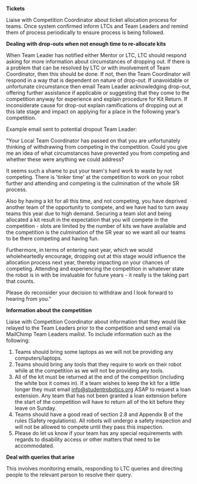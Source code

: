 **Tickets**

Liaise with Competition Coordinator about ticket allocation process for teams.  Once system confirmed inform LTCs and Team Leaders and remind them of process periodically to ensure process is being followed.

**Dealing with drop-outs when not enough time to re-allocate kits**

When Team Leader has notified either Mentor or LTC, LTC should respond asking for more information about circumstances of dropping out.  If there is a problem that can be resolved by LTC or with involvement of Team Coordinator, then this should be done.  If not, then the Team Coordinator will respond in a way that is dependent on nature of drop-out.  If unavoidable or  unfortunate circumstance then email Team Leader acknowledging drop-out, offering further assistance if applicable or suggesting that they come to the competition anyway for experience and explain procedure for Kit Return.  If inconsiderate cause for drop-out explain ramifications of dropping out at this late stage and impact on applying for a place in the following year’s competition.

Example email sent to potential dropout Team Leader:

"Your Local Team Coordinator has passed on that you are unfortunately thinking of withdrawing from competing in the competition.  Could you give me an idea of what circumstances have prevented you from competing and whether these were anything we could address?

It seems such a shame to put your team's hard work to waste by not competing.  There is 'tinker time' at the competition to work on your robot further and attending and competing is the culmination of the whole SR process.

Also by having a kit for all this time, and not competing, you have deprived another team of the opportunity to compete, and we have had to turn away teams this year due to high demand.  Securing a team slot and being allocated a kit result in the expectation that you will compete in the competition - slots are limited by the number of kits we have available and the competition is the culmination of the SR year so we want all our teams to be there competing and having fun. 

Furthermore, in terms of entering next year, which we would wholeheartedly encourage, dropping out at this stage would influence the allocation process next year, thereby impacting on your chances of competing.  Attending and experiencing the competition in whatever state the robot is in with be invaluable for future years - it really is the taking part that counts.

Please do reconsider your decision to withdraw and I look forward to hearing from you."

**Information about the competition**

Liaise with Competition Coordinator about information that they would like relayed to the Team Leaders prior to the competition and send email via MailChimp Team Leaders mailist. To include information such as the following:
1. Teams should bring some laptops as we will not be providing any computers/laptops.
2. Teams should bring any tools that they require to work on their robot while at the competition as we will not be providing any tools.
3. All of the kit must be returned at the end of the competition (including the white box it comes in). If a team wishes to keep the kit for a little longer they must email info@studentrobotics.org ASAP to request a loan extension. Any team that has not been granted a loan extension before the start of the competition will have to return all of the kit before they leave on Sunday.
4. Teams should have a good read of section 2.8 and Appendix B of the rules (Safety regulations). All robots will undergo a safety inspection and will not be allowed to compete until they pass this inspection.
5. Please do let us know if your team has any special requirements with regards to disability access or other matters that need to be accommodated.

**Deal with queries that arise**

This involves monitoring emails, responding to LTC queries and directing people to the relevant person to resolve their query.